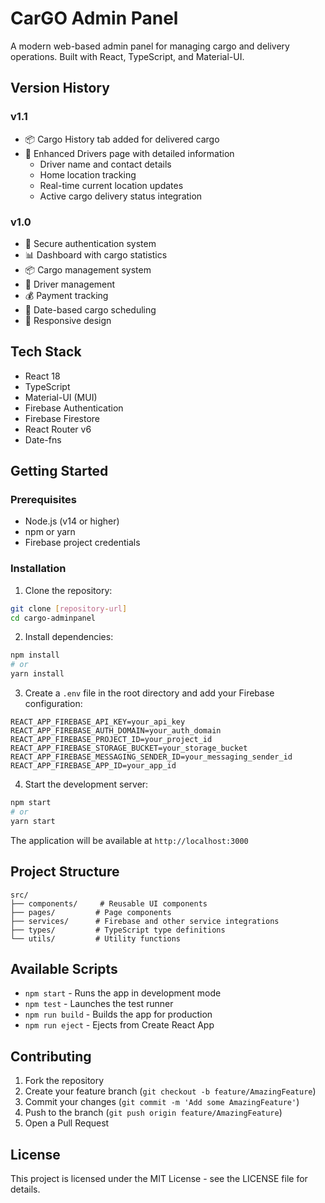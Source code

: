 # CarGO Admin Panel

A modern web-based admin panel for managing cargo and delivery operations. Built with React, TypeScript, and Material-UI.

## Version History

### v1.1
- 📦 Cargo History tab added for delivered cargo
- 👥 Enhanced Drivers page with detailed information
  - Driver name and contact details
  - Home location tracking
  - Real-time current location updates
  - Active cargo delivery status integration

### v1.0
- 🔐 Secure authentication system
- 📊 Dashboard with cargo statistics
- 📦 Cargo management system
- 👥 Driver management
- 💰 Payment tracking
- 📅 Date-based cargo scheduling
- 📱 Responsive design

## Tech Stack

- React 18
- TypeScript
- Material-UI (MUI)
- Firebase Authentication
- Firebase Firestore
- React Router v6
- Date-fns

## Getting Started

### Prerequisites

- Node.js (v14 or higher)
- npm or yarn
- Firebase project credentials

### Installation

1. Clone the repository:
```bash
git clone [repository-url]
cd cargo-adminpanel
```

2. Install dependencies:
```bash
npm install
# or
yarn install
```

3. Create a `.env` file in the root directory and add your Firebase configuration:
```env
REACT_APP_FIREBASE_API_KEY=your_api_key
REACT_APP_FIREBASE_AUTH_DOMAIN=your_auth_domain
REACT_APP_FIREBASE_PROJECT_ID=your_project_id
REACT_APP_FIREBASE_STORAGE_BUCKET=your_storage_bucket
REACT_APP_FIREBASE_MESSAGING_SENDER_ID=your_messaging_sender_id
REACT_APP_FIREBASE_APP_ID=your_app_id
```

4. Start the development server:
```bash
npm start
# or
yarn start
```

The application will be available at `http://localhost:3000`

## Project Structure

```
src/
├── components/     # Reusable UI components
├── pages/         # Page components
├── services/      # Firebase and other service integrations
├── types/         # TypeScript type definitions
└── utils/         # Utility functions
```

## Available Scripts

- `npm start` - Runs the app in development mode
- `npm test` - Launches the test runner
- `npm run build` - Builds the app for production
- `npm run eject` - Ejects from Create React App

## Contributing

1. Fork the repository
2. Create your feature branch (`git checkout -b feature/AmazingFeature`)
3. Commit your changes (`git commit -m 'Add some AmazingFeature'`)
4. Push to the branch (`git push origin feature/AmazingFeature`)
5. Open a Pull Request

## License

This project is licensed under the MIT License - see the LICENSE file for details.
